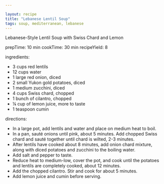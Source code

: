 ```yaml
---

layout: recipe
title: "Lebanese Lentil Soup"
tags: soup, mediterranean, lebanese
---
```


Lebanese-Style Lentil Soup with Swiss Chard and Lemon

prepTime: 10 min
cookTime: 30 min
recipeYield: 8

ingredients:
- 3 cups red lentils
- 12 cups water
- 1 large red onion, diced
- 2 small Yukon gold potatoes, diced
- 1 medium zucchini, diced
- 4 cups Swiss chard, chopped
- 1 bunch of cilantro, chopped
- ¼ cup of lemon juice, more to taste
- 1 teaspoon cumin

directions:
- In a large pot, add lentils and water and place on medium heat to boil.
- In a pan, sauté onions until pink, about 5 minutes. Add chopped Swiss chard and sauté together until chard is wilted, 2-3 minutes.
- After lentils have cooked about 8 minutes, add onion chard mixture, along with diced potatoes and zucchini to the boiling water.
- Add salt and pepper to taste.
- Reduce heat to medium-low, cover the pot, and cook until the potatoes and lentils are completely cooked, about 12 minutes.
- Add the chopped cilantro. Stir and cook for about 5 minutes.
- Add lemon juice and cumin before serving.

